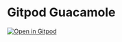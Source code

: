 # Gitpod Guacamole

[![Open in Gitpod](https://gitpod.io/button/open-in-gitpod.svg)](https://gitpod.io/from-referrer/)



